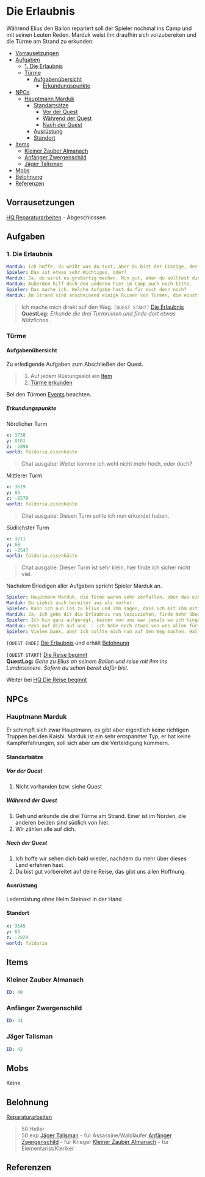 # Die Erlaubnis <!-- omit in toc -->

Während Elius den Ballon repariert soll der Spieler nochmal ins Camp und mit seinen Leuten Reden. Marduk weist ihn draufhin sich vorzubereiten und die Türme am Strand zu erkunden.

- [Vorrausetzungen](#vorrausetzungen)
- [Aufgaben](#aufgaben)
    - [1. Die Erlaubnis](#1-die-erlaubnis)
    - [Türme](#türme)
        - [Aufgabenübersicht](#aufgabenübersicht)
            - [Erkundungspunkte](#erkundungspunkte)
- [NPCs](#npcs)
    - [Hauptmann Marduk](#hauptmann-marduk)
        - [Standartsätze](#standartsätze)
            - [Vor der Quest](#vor-der-quest)
            - [Während der Quest](#während-der-quest)
            - [Nach der Quest](#nach-der-quest)
        - [Ausrüstung](#ausrüstung)
        - [Standort](#standort)
- [Items](#items)
    - [Kleiner Zauber Almanach](#kleiner-zauber-almanach)
    - [Anfänger Zwergenschild](#anfänger-zwergenschild)
    - [Jäger Talisman](#jäger-talisman)
- [Mobs](#mobs)
- [Belohnung](#belohnung)
- [Referenzen](#referenzen)

## Vorrausetzungen

[HQ Reparaturarbeiten](../2-reparaturarbeiten/README.md) - Abgeschlossen

## Aufgaben

### 1. Die Erlaubnis

```yml
Marduk: Ich hoffe, du weißt was du tust, aber du bist der Einzige, der gerade auf diese Reise gehen kann.
Spieler: Das ist etwas sehr Wichtiges, oder?
Marduk: Ja, du wirst es großartig machen. Nun gut, aber du solltest dich noch etwas besser vorbereiten bevor ich dir die Erlaubnis geben kann, von hier fort zu gehen.
Marduk: Außerdem hilf doch den anderen hier im Camp auch noch bitte.
Spieler: Das mache ich. Welche Aufgabe hast du für mich denn noch?
Marduk: Am Strand sind anscheinend einige Ruinen von Türmen, die einst wohl mal die Küste sichern sollten. Gehe doch dorthin und schaue ob du etwas Brauchbares findest.
```

> Ich mache mich direkt auf den Weg.
`[QUEST START]` [Die Erlaubnis](#1.-die-erlaubnis)  
> **QuestLog:** *Erkunde die drei Turmruinen und finde dort etwas Nützliches .*

### Türme

#### Aufgabenübersicht

Zu erledigende Aufgaben zum Abschließen der Quest.
> 1. Auf jedem Rüstungsslot ein [Item](#items)  
> 2. [Türme erkunden](#erkundungspunkte)  

Bei den Türmen [Events](../events.md) beachten.

##### Erkundungspunkte

Nördlicher Turm
```yml
x: 3738
y: 8101
z: -2898
world: faldoria.eisenküste
```
> Chat ausgabe: Weiter komme ich wohl nicht mehr hoch, oder doch?

Mittlerer Turm
```yml
x: 3619
y: 85
z: -2578
world: faldoria.eisenküste
```
> Chat ausgabe: Diesen Turm sollte ich nun erkundet haben.

Südlichster Turm
```yml
x: 3711
y: 68
z: -2547
world: faldoria.eisenküste
```
> Chat ausgabe: Dieser Turm ist sehr klein, hier finde ich sicher nicht viel.

Nachdem Erledigen aller Aufgaben spricht Spieler Marduk an.

```yml
Spieler: Hauptmann Marduk, die Türme waren sehr zerfallen, aber das ein oder andere konnte ich finden.
Marduk: Du siehst auch bereiter aus als vorher.
Spieler: Kann ich nun los zu Elius und ihm sagen, dass ich mit ihm mitfliegen werde?
Marduk: Ja, ich gebe dir die Erlaubnis nun loszuziehen, finde mehr über dieses Land heraus. Wir werden uns hier erstmal weiter aufhalten. Komm aber bald wieder und melde dich bei uns.
Spieler: Ich bin ganz aufgeregt, keiner von uns war jemals wo ich hingehen werde. Ich werde aber so schnell es geht wieder hierher zurück kommen. 
Marduk: Pass auf dich auf und  - ich habe noch etwas von uns allen für dich. Es ist eines unserer kostbarsten Besitztümer, noch aus der alten Zeit bevor wir auf Ankanor lebten.
Spieler: Vielen Dank, aber ich sollte mich nun auf den Weg machen. Haltet durch.
```

`[QUEST ENDE]` [Die Erlaubnis](#1.-die-erlaubnis) und erhält [Belohnung](#belohunung) 

`[QUEST START]` [Die Reise beginnt](../4-die-reise-beginnt/README.md)   
**QuestLog:** *Gehe zu Elius an seinem Ballon und reise mit ihm ins Landesinnere. Sofern du schon bereit dafür bist.*

Weiter bei [HQ Die Reise beginnt](../4-die-reise-beginnt/README.md)

## NPCs

### Hauptmann Marduk

Er schimpft sich zwar Hauptmann, es gibt aber eigentlich keine richtigen Truppen bei den Kaishi. Marduk ist ein sehr entspannter Typ, er hat keine Kampferfahrungen, soll sich aber um die Verteidigung kümmern.

#### Standartsätze

##### Vor der Quest

1. Nicht vorhanden bzw. siehe Quest

##### Während der Quest 

1. Geh und erkunde die drei Türme am Strand. Einer ist im Norden, die anderen beiden sind südlich von hier. 
2. Wir zählen alle auf dich.

##### Nach der Quest

1. Ich hoffe wir sehen dich bald wieder, nachdem du mehr über dieses Land erfahren hast.
2. Du bist gut vorbereitet auf deine Reise, das gibt uns allen Hoffnung.

#### Ausrüstung

Lederrüstung ohne Helm
Steinaxt in der Hand

#### Standort

```yml
x: 3645
y: 63
z: -2829
world: faldoria
```

## Items

### Kleiner Zauber Almanach

```yml
ID: 40
```

### Anfänger Zwergenschild

```yml
ID: 41
```

### Jäger Talisman

```yml
ID: 42
```

## Mobs

Keine

## Belohnung

[Reparaturarbeiten](#1.-die-erlaubnis)
> 50 Heller  
> 50 exp 
> [Jäger Talisman](#jäger_talisman) - für Assassine/Waldläufer
> [Anfänger Zwergenschild](#anfänger_zwergenschild) - für Krieger
> [Kleiner Zauber Almanach](#kleiner_zauber_almanach) - für Elementarist/Kleriker

## Referenzen


